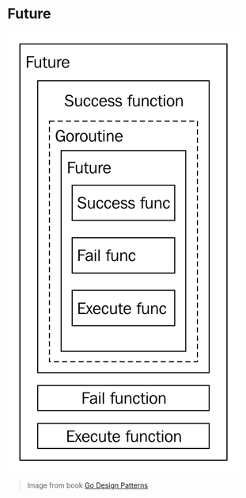 # Future

![future](./docs/future.png)
> Image from book [Go Design Patterns](https://www.packtpub.com/application-development/go-design-patterns)

